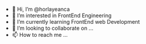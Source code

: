 - 👋 Hi, I’m @horlayeanca
- 👀 I’m interested in FrontEnd Engineering
- 🌱 I’m currently learning FrontEnd web Development
- 💞️ I’m looking to collaborate on ...
- 📫 How to reach me ...

<!---
horlayeanca/horlayeanca is a ✨ special ✨ repository because its `README.md` (this file) appears on your GitHub profile.
You can click the Preview link to take a look at your changes.
--->
